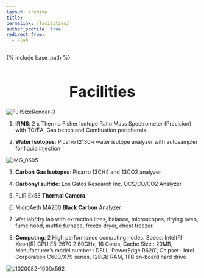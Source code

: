 ```yaml
---
layout: archive
title:
permalink: /facilities/
author_profile: true
redirect_from:
  - /lab
---
```


{% include base_path %}

<h1 style="font-size: 40px; font-weight: bold; text-align: center; margin-bottom: 0.5em;">Facilities</h1>

![FullSizeRender-3](http://berkelha.people.uic.edu/wp-content/uploads/FullSizeRender-3.jpg)

1) **IRMS**: 2 x Thermo Fisher Isotope Ratio Mass Spectrometer (Precision) with TC/EA, Gas bench and Combustion peripherals

2) **Water Isotopes**: Picarro l2130-i water isotope analyzer with autosampler for liquid injection

![IMG_0605](http://berkelha.people.uic.edu/wp-content/uploads/IMG_0605.jpg)

3) **Carbon Gas Isotopes**: Picarro 13CH4 and 13CO2 analyzer

4) **Carbonyl sulfide**: Los Gatos Research Inc. OCS/CO/CO2 Analyzer

5) FLIR Ex53 **Thermal Camera**.

6) MicroAeth MA200 **Black Carbon** Analyzer

7) Wet lab/dry lab with extraction lines, balance, microscopes, drying oven, fume hood, muffle furnace, freeze dryer, chest freezer.

8) **Computing**: 2 High performance computing nodes. Specs: Intel(R) Xeon(R) CPU E5-2670 2.60GHz, 16 Cores, Cache Size : 20MB, Manufacturer’s model number : DELL ‘PowerEdge R620′, Chipset : Intel Corporation C600/X79 series, 128GB RAM, 1TB on-board hard drive

![L1020082-1000x562](http://berkelha.people.uic.edu/wp-content/uploads/2014/11/L1020082-1000x562.jpg)
